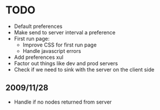TODO
====

* Default preferences
* Make send to server interval a preference
* First run page:
  * Improve CSS for first run page
  * Handle javascript errors
* Add preferences xul
* Factor out things like dev and prod servers
* Check if we need to sink with the server on the client side

2009/11/28
----------
* Handle if no nodes returned from server

